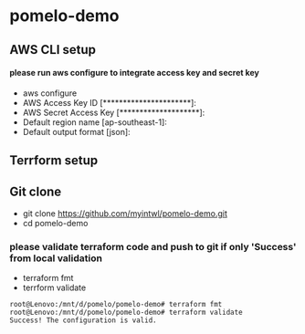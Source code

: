 # pomelo-demo

## AWS CLI setup
#### please run aws configure to integrate access key and secret key
* aws configure 
* AWS Access Key ID [**********************]:
* AWS Secret Access Key [********************]:
* Default region name [ap-southeast-1]:
* Default output format [json]:


## Terrform setup

## Git clone
- git clone https://github.com/myintwl/pomelo-demo.git
- cd pomelo-demo 


### please validate terraform code and push to git if only 'Success' from local validation
- terraform fmt
- terrform validate 

```
root@Lenovo:/mnt/d/pomelo/pomelo-demo# terraform fmt
root@Lenovo:/mnt/d/pomelo/pomelo-demo# terraform validate
Success! The configuration is valid.
```